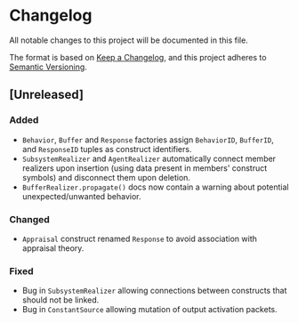 # Changelog
All notable changes to this project will be documented in this file.

The format is based on [Keep a Changelog](https://keepachangelog.com/en/1.0.0/),
and this project adheres to [Semantic Versioning](https://semver.org/spec/v2.0.0.html).

## [Unreleased]

### Added

- `Behavior`, `Buffer` and `Response` factories assign `BehaviorID`, 
`BufferID`, and `ResponseID` tuples as construct identifiers.
- `SubsystemRealizer` and `AgentRealizer` automatically connect member realizers 
upon insertion (using data present in members' construct symbols) and disconnect
them upon deletion. 
- `BufferRealizer.propagate()` docs now contain a warning about potential unexpected/unwanted behavior.

### Changed

- `Appraisal` construct renamed `Response` to avoid association with appraisal theory.

### Fixed

- Bug in `SubsystemRealizer` allowing connections between constructs that should not be linked.
- Bug in `ConstantSource` allowing mutation of output activation packets. 

